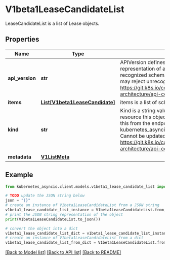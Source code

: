 # V1beta1LeaseCandidateList

LeaseCandidateList is a list of Lease objects.

## Properties

Name | Type | Description | Notes
------------ | ------------- | ------------- | -------------
**api_version** | **str** | APIVersion defines the versioned schema of this representation of an object. Servers should convert recognized schemas to the latest internal value, and may reject unrecognized values. More info: https://git.k8s.io/community/contributors/devel/sig-architecture/api-conventions.md#resources | [optional] 
**items** | [**List[V1beta1LeaseCandidate]**](V1beta1LeaseCandidate.md) | items is a list of schema objects. | 
**kind** | **str** | Kind is a string value representing the REST resource this object represents. Servers may infer this from the endpoint the kubernetes_asyncio.client submits requests to. Cannot be updated. In CamelCase. More info: https://git.k8s.io/community/contributors/devel/sig-architecture/api-conventions.md#types-kinds | [optional] 
**metadata** | [**V1ListMeta**](V1ListMeta.md) |  | [optional] 

## Example

```python
from kubernetes_asyncio.client.models.v1beta1_lease_candidate_list import V1beta1LeaseCandidateList

# TODO update the JSON string below
json = "{}"
# create an instance of V1beta1LeaseCandidateList from a JSON string
v1beta1_lease_candidate_list_instance = V1beta1LeaseCandidateList.from_json(json)
# print the JSON string representation of the object
print(V1beta1LeaseCandidateList.to_json())

# convert the object into a dict
v1beta1_lease_candidate_list_dict = v1beta1_lease_candidate_list_instance.to_dict()
# create an instance of V1beta1LeaseCandidateList from a dict
v1beta1_lease_candidate_list_from_dict = V1beta1LeaseCandidateList.from_dict(v1beta1_lease_candidate_list_dict)
```
[[Back to Model list]](../README.md#documentation-for-models) [[Back to API list]](../README.md#documentation-for-api-endpoints) [[Back to README]](../README.md)



